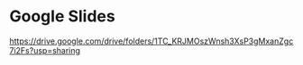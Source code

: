 # Google Slides
https://drive.google.com/drive/folders/1TC_KRJMOszWnsh3XsP3gMxanZgc7i2Fs?usp=sharing
